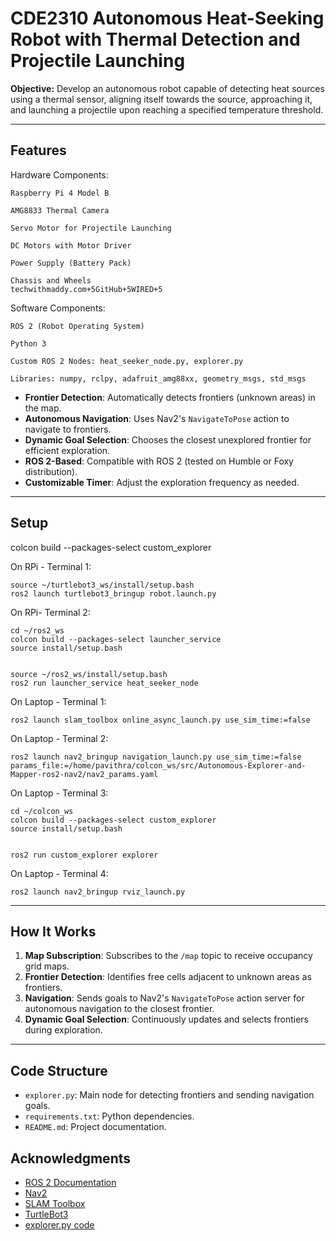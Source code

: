 # CDE2310 Autonomous Heat-Seeking Robot with Thermal Detection and Projectile Launching

**Objective:** Develop an autonomous robot capable of detecting heat sources using a thermal sensor, aligning itself towards the source, approaching it, and launching a projectile upon reaching a specified temperature threshold.

---

## Features

Hardware Components:

    Raspberry Pi 4 Model B

    AMG8833 Thermal Camera

    Servo Motor for Projectile Launching

    DC Motors with Motor Driver

    Power Supply (Battery Pack)

    Chassis and Wheels​
    techwithmaddy.com+5GitHub+5WIRED+5

Software Components:

    ROS 2 (Robot Operating System)

    Python 3

    Custom ROS 2 Nodes: heat_seeker_node.py, explorer.py

    Libraries: numpy, rclpy, adafruit_amg88xx, geometry_msgs, std_msgs

- **Frontier Detection**: Automatically detects frontiers (unknown areas) in the map.
- **Autonomous Navigation**: Uses Nav2's `NavigateToPose` action to navigate to frontiers.
- **Dynamic Goal Selection**: Chooses the closest unexplored frontier for efficient exploration.
- **ROS 2-Based**: Compatible with ROS 2 (tested on Humble or Foxy distribution).
- **Customizable Timer**: Adjust the exploration frequency as needed.

---

## Setup

colcon build --packages-select custom_explorer

On RPi - Terminal 1:

    source ~/turtlebot3_ws/install/setup.bash
    ros2 launch turtlebot3_bringup robot.launch.py

On RPi- Terminal 2:

    cd ~/ros2_ws
    colcon build --packages-select launcher_service
    source install/setup.bash


    source ~/ros2_ws/install/setup.bash
    ros2 run launcher_service heat_seeker_node

On Laptop - Terminal 1:

    ros2 launch slam_toolbox online_async_launch.py use_sim_time:=false

On Laptop - Terminal 2:

    ros2 launch nav2_bringup navigation_launch.py use_sim_time:=false params_file:=/home/pavithra/colcon_ws/src/Autonomous-Explorer-and-Mapper-ros2-nav2/nav2_params.yaml

On Laptop - Terminal 3:

    cd ~/colcon_ws
    colcon build --packages-select custom_explorer
    source install/setup.bash


    ros2 run custom_explorer explorer

On Laptop - Terminal 4:

    ros2 launch nav2_bringup rviz_launch.py

---

## How It Works

1. **Map Subscription**: Subscribes to the `/map` topic to receive occupancy grid maps.
2. **Frontier Detection**: Identifies free cells adjacent to unknown areas as frontiers.
3. **Navigation**: Sends goals to Nav2's `NavigateToPose` action server for autonomous navigation to the closest frontier.
4. **Dynamic Goal Selection**: Continuously updates and selects frontiers during exploration.

---

## Code Structure

- `explorer.py`: Main node for detecting frontiers and sending navigation goals.
- `requirements.txt`: Python dependencies.
- `README.md`: Project documentation.


## Acknowledgments

- [ROS 2 Documentation](https://docs.ros.org/en/rolling/index.html)
- [Nav2](https://navigation.ros.org/)
- [SLAM Toolbox](https://github.com/SteveMacenski/slam_toolbox)
- [TurtleBot3](https://www.turtlebot.com/)
- [explorer.py code](https://github.com/AniArka/Autonomous-Explorer-and-Mapper-ros2-nav2)
